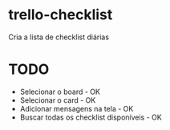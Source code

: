 # trello-checklist
Cria a lista de checklist diárias

# TODO

* Selecionar o board	- OK
* Selecionar o card		- OK
* Adicionar mensagens na tela	- OK
* Buscar todas os checklist disponíveis		- OK